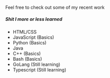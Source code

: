 Feel free to check out some of my recent work

##### Shit I more or less learned
- HTML/CSS
- JavaScript (Basics)
- Python (Basics)
- Java
- C++ (Basics)
- Bash (Basics)
- GoLang (Still learning)
- Typescript (Still learning)